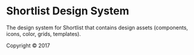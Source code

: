 # Shortlist Design System

The design system for Shortlist that contains design assets (components, icons, color, grids, templates). 

Copyright © 2017
